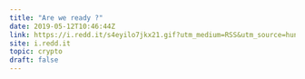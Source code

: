 ```yaml
---
title: "Are we ready ?"
date: 2019-05-12T10:46:44Z
link: https://i.redd.it/s4eyilo7jkx21.gif?utm_medium=RSS&utm_source=hune
site: i.redd.it
topic: crypto
draft: false
---
```

 